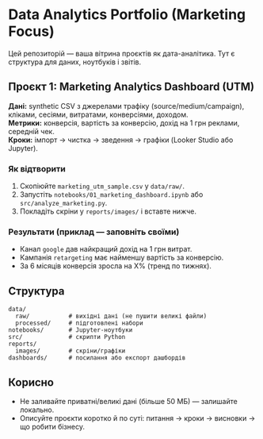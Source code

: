# Data Analytics Portfolio (Marketing Focus)

Цей репозиторій — ваша вітрина проєктів як дата-аналітика. Тут є структура для даних, ноутбуків і звітів.

## Проєкт 1: Marketing Analytics Dashboard (UTM)
**Дані:** synthetic CSV з джерелами трафіку (source/medium/campaign), кліками, сесіями, витратами, конверсіями, доходом.  
**Метрики:** конверсія, вартість за конверсію, дохід на 1 грн реклами, середній чек.  
**Кроки:** імпорт → чистка → зведення → графіки (Looker Studio або Jupyter).

### Як відтворити
1. Скопіюйте `marketing_utm_sample.csv` у `data/raw/`.
2. Запустіть `notebooks/01_marketing_dashboard.ipynb` або `src/analyze_marketing.py`.
3. Покладіть скріни у `reports/images/` і вставте нижче.

### Результати (приклад — заповніть своїми)
- Канал `google` дав найкращий дохід на 1 грн витрат.
- Кампанія `retargeting` має найменшу вартість за конверсію.
- За 6 місяців конверсія зросла на X% (тренд по тижнях).

## Структура
```
data/
  raw/           # вихідні дані (не пушити великі файли)
  processed/     # підготовлені набори
notebooks/       # Jupyter-ноутбуки
src/             # скрипти Python
reports/
  images/        # скріни/графіки
dashboards/      # посилання або експорт дашбордів
```

## Корисно
- Не заливайте приватні/великі дані (більше 50 МБ) — залишайте локально.
- Описуйте проєкти коротко й по суті: питання → кроки → висновки → що робити бізнесу.
